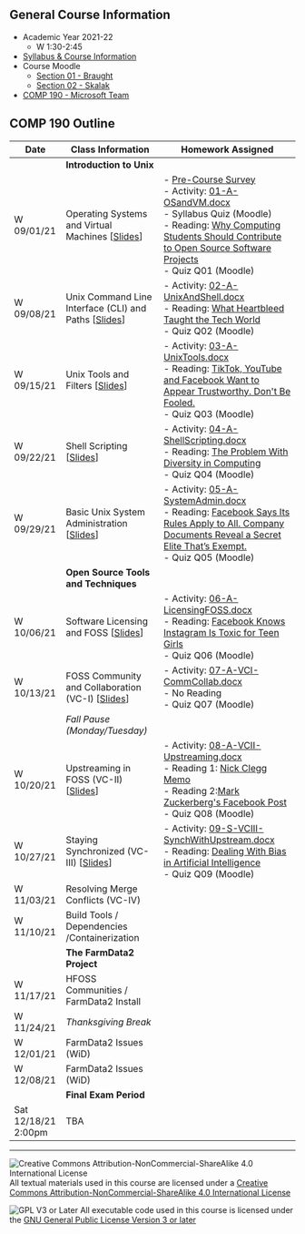 ## General Course Information
- Academic Year 2021-22
  - W 1:30-2:45
- [Syllabus & Course Information](syllabus.md)
- Course Moodle
  - [Section 01 - Braught](https://lms.dickinson.edu/course/view.php?id=45779)
  - [Section 02 - Skalak](https://lms.dickinson.edu/course/view.php?id=46448)
- [COMP 190 - Microsoft Team](https://teams.microsoft.com/l/team/19%3apPXT9h7SbHOvJTIOESAfaxlNd71GaEYSy9v8e9AmhDM1%40thread.tacv2/conversations?groupId=fd8d9b73-3fc3-4a63-b4f7-2a0f89e85458&tenantId=6232b055-76b9-4c13-9b88-b562ae7db6fb)

## COMP 190 Outline

Date            | Class Information                                 | Homework Assigned
----------------|---------------------------------------------------|-------------
                | **Introduction to Unix**                          |
W 09/01/21      | Operating Systems and Virtual Machines [<a href="materials/01-S-OSandVM.pptx" download>Slides</a>] | - [Pre-Course Survey](https://forms.office.com/Pages/ResponsePage.aspx?id=VbAyYrl2E0ybiLVirn22-4EhCBPV-RFAiZ4q_nXNk8JUQzI0VDE0SDRBNURDTk9CWjBDSTIyQ0JHNS4u)<br>- Activity: <a href="materials/01-A-OSandVM.docx" download>01-A-OSandVM.docx</a><br>- Syllabus Quiz (Moodle)<br>- Reading: [Why Computing Students Should Contribute to Open Source Software Projects](https://cacm.acm.org/magazines/2021/7/253459-why-computing-students-should-contribute-to-open-source-software-projects/fulltext)<br>- Quiz Q01 (Moodle)
W 09/08/21      | Unix Command Line Interface (CLI) and Paths [<a href="materials/02-S-UnixAndShell.pptx" download>Slides</a>] | - Activity: <a href="materials/02-A-UnixAndShell.docx" download>02-A-UnixAndShell.docx</a><br>- Reading: [What Heartbleed Taught the Tech World](https://slate.com/technology/2019/10/heartbleed-lessons-open-source-code.html)<br>- Quiz Q02 (Moodle)
W 09/15/21      | Unix Tools and Filters [<a href="materials/03-S-UnixTools.pptx" download>Slides</a>] | - Activity: <a href="materials/03-A-UnixTools.docx" download>03-A-UnixTools.docx</a><br>- Reading: [TikTok, YouTube and Facebook Want to Appear Trustworthy. Don't Be Fooled.](https://www.nytimes.com/2021/08/08/opinion/tiktok-facebook-youtube-transparency.html)<br>- Quiz Q03 (Moodle)
W 09/22/21      | Shell Scripting [<a href="materials/04-S-ShellScripting.pptx" download>Slides</a>] | - Activity: <a href="materials/04-A-ShellScripting.docx" download>04-A-ShellScripting.docx</a><br>- Reading: [The Problem With Diversity in Computing](https://www.theatlantic.com/technology/archive/2019/06/tech-computers-are-bigger-problem-diversity/592456/)<br>- Quiz Q04 (Moodle)
W 09/29/21      | Basic Unix System Administration [<a href="materials/05-S-SystemAdmin.pptx" download>Slides</a>] | - Activity: <a href="materials/05-A-SystemAdmin.docx" download>05-A-SystemAdmin.docx</a><br>- Reading: [Facebook Says Its Rules Apply to All. Company Documents Reveal a Secret Elite That’s Exempt.](https://www.wsj.com/articles/facebook-files-xcheck-zuckerberg-elite-rules-11631541353)<br>- Quiz Q05 (Moodle)
                | **Open Source Tools and Techniques**              |
W 10/06/21      | Software Licensing and FOSS [<a href="materials/06-S-LicensingFOSS.pptx" download>Slides</a>] | - Activity: <a href="materials/06-A-LicensingFOSS.docx" download>06-A-LicensingFOSS.docx</a><br>- Reading: [Facebook Knows Instagram Is Toxic for Teen Girls](https://www.wsj.com/articles/facebook-knows-instagram-is-toxic-for-teen-girls-company-documents-show-11631620739)<br>- Quiz Q06 (Moodle)
W 10/13/21      | FOSS Community and Collaboration (VC-I) [<a href="materials/07-S-VCI-CommCollab.pptx" download>Slides</a>] | - Activity: <a href="materials/07-A-VCI-CommCollab.docx" download>07-A-VCI-CommCollab.docx</a><br>- No Reading<br>- Quiz Q07 (Moodle)
                | _Fall Pause (Monday/Tuesday)_                     |
W 10/20/21      | Upstreaming in FOSS (VC-II) [<a href="materials/08-S-VCII-Upstreaming.pptx" download>Slides</a>] | - Activity: <a href="materials/08-A-VCII-Upstreaming.docx" download>08-A-VCII-Upstreaming.docx</a><br>- Reading 1: [Nick Clegg Memo](https://www.documentcloud.org/documents/21075249-facebook-memo)<br>- Reading 2:[Mark Zuckerberg's Facebook Post](https://teams.microsoft.com/l/file/798A32E3-1BC8-4BEF-9A23-BAB356046EF3?tenantId=6232b055-76b9-4c13-9b88-b562ae7db6fb&fileType=pdf&objectUrl=https%3A%2F%2Fdickinson0.sharepoint.com%2Fsites%2FCOMP190-F21%2FShared%20Documents%2FGeneral%2Fmz-post.pdf&baseUrl=https%3A%2F%2Fdickinson0.sharepoint.com%2Fsites%2FCOMP190-F21&serviceName=teams&threadId=19:pPXT9h7SbHOvJTIOESAfaxlNd71GaEYSy9v8e9AmhDM1@thread.tacv2&groupId=fd8d9b73-3fc3-4a63-b4f7-2a0f89e85458)<br>- Quiz Q08 (Moodle)
W 10/27/21      | Staying Synchronized (VC-III) [<a href="materials/09-S-VCIII-SynchWithUpstream.pptx" download>Slides</a>] | - Activity: <a href="materials/09-S-VCIII-SynchWithUpstream.docx" download>09-S-VCIII-SynchWithUpstream.docx</a><br>- Reading: [Dealing With Bias in Artificial Intelligence](https://www.nytimes.com/2019/11/19/technology/artificial-intelligence-bias.html)<br>- Quiz Q09 (Moodle)
W 11/03/21      | Resolving Merge Conflicts (VC-IV)                 |
W 11/10/21      | Build Tools / Dependencies /Containerization      |
                | **The FarmData2 Project**                         |
W 11/17/21      | HFOSS Communities / FarmData2 Install             |
W 11/24/21      | _Thanksgiving Break_                              |
W 12/01/21      | FarmData2 Issues (WiD)                            |
W 12/08/21      | FarmData2 Issues (WiD)                            |
                | **Final Exam Period**                             |
Sat 12/18/21<br>2:00pm | TBA                                        |

---

![Creative Commons Attribution-NonCommercial-ShareAlike 4.0 International License](https://i.creativecommons.org/l/by-nc-sa/4.0/88x31.png "Creative Commons Attribution-NonCommercial-ShareAlike 4.0 International License") All textual materials used in this course are licensed under a [Creative Commons Attribution-NonCommercial-ShareAlike 4.0 International License](http://creativecommons.org/licenses/by-nc-sa/4.0/)

![GPL V3 or Later](https://www.gnu.org/graphics/gplv3-or-later-sm.png "GPL V3 or later") All executable code used in this course is licensed under the [GNU General Public License Version 3 or later](https://www.gnu.org/licenses/gpl.txt)

